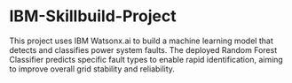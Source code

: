 # IBM-Skillbuild-Project
This project uses IBM Watsonx.ai to build a machine learning model that detects and classifies power system faults. The deployed Random Forest Classifier predicts specific fault types to enable rapid identification, aiming to improve overall grid stability and reliability.

